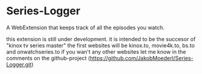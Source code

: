 # Series-Logger
A WebExtension that keeps track of all the episodes you watch.

this extension is still under development. it is intended to be the succesor of "kinox tv series master"
the first websites will be kinox.to, movie4k.to, bs.to and onwatchseries.to
if you wan't any other websites let me know in the comments on the github-project (https://github.com/JakobMoederl/Series-Logger.git)
